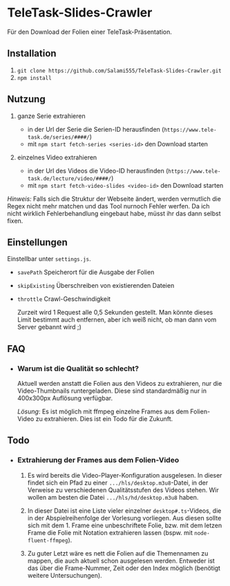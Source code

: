 TeleTask-Slides-Crawler
=======================

Für den Download der Folien einer TeleTask-Präsentation.

Installation
------------

 1. `git clone https://github.com/Salami555/TeleTask-Slides-Crawler.git`
 2. `npm install`

Nutzung
-------

 1. ganze Serie extrahieren
 	- in der Url der Serie die Serien-ID herausfinden (`https://www.tele-task.de/series/####/`)
	- mit `npm start fetch-series <series-id>` den Download starten

 2. einzelnes Video extrahieren
	- in der Url des Videos die Video-ID herausfinden (`https://www.tele-task.de/lecture/video/####/`)
	- mit `npm start fetch-video-slides <video-id>` den Download starten

*Hinweis:* Falls sich die Struktur der Webseite ändert, werden vermutlich die Regex nicht mehr matchen und das Tool nurnoch Fehler werfen. Da ich nicht wirklich Fehlerbehandlung eingebaut habe, müsst ihr das dann selbst fixen.

Einstellungen
-------------

Einstellbar unter `settings.js`.

 - `savePath` Speicherort für die Ausgabe der Folien

 - `skipExisting` Überschreiben von existierenden Dateien

 - `throttle` Crawl-Geschwindigkeit

	Zurzeit wird 1 Request alle 0,5 Sekunden gestellt. Man könnte dieses Limit bestimmt auch entfernen, aber ich weiß nicht, ob man dann vom Server gebannt wird ;)


FAQ
---

 - ### Warum ist die Qualität so schlecht?

    Aktuell werden anstatt die Folien aus den Videos zu extrahieren, nur die Video-Thumbnails runtergeladen. Diese sind standardmäßig nur in 400x300px Auflösung verfügbar.

	*Lösung*: Es ist möglich mit ffmpeg einzelne Frames aus dem Folien-Video zu extrahieren. Dies ist ein Todo für die Zukunft.

Todo
----

 - ### Extrahierung der Frames aus dem Folien-Video

	1. Es wird bereits die Video-Player-Konfiguration ausgelesen. In dieser findet sich ein Pfad zu einer `.../hls/desktop.m3u8`-Datei, in der Verweise zu verschiedenen Qualitätsstufen des Videos stehen. Wir wollen am besten die Datei `.../hls/hd/desktop.m3u8` haben.

	2. In dieser Datei ist eine Liste vieler einzelner `desktop#.ts`-Videos, die in der Abspielreihenfolge der Vorlesung vorliegen. Aus diesen sollte sich mit dem 1. Frame eine unbeschriftete Folie, bzw. mit dem letzen Frame die Folie mit Notation extrahieren lassen (bspw. mit `node-fluent-ffmpeg`).

	3. Zu guter Letzt wäre es nett die Folien auf die Themennamen zu mappen, die auch aktuell schon ausgelesen werden. Entweder ist das über die Frame-Nummer, Zeit oder den Index möglich (benötigt weitere Untersuchungen).
